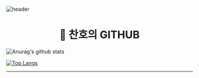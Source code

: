 ![header](https://capsule-render.vercel.app/api?type=wave&color=auto&height=300&section=header&text=CHAN&fontSize=90)
<div align=center><h1>👋 찬호의 GITHUB </h1></div>

<div align=left>
  
![Anurag's github stats](https://github-readme-stats.vercel.app/api?username=pinetreelch&show_icons=true&theme=radical) 
  
  
[![Top Langs](https://github-readme-stats.vercel.app/api/top-langs/?username=pinetreelch&layout=compact&theme=dracula)](https://github.com/metleeha)
  
  
<hr>
  
  
</div>

